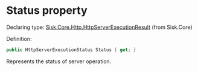 <!--

Copyrights 2023 Sisk Framework - CypherPotato
Published under MIT license

!!! DO NOT EDIT THIS FILE !!!
This file was generated by a tool in the Sisk package. To edit the information in this documentation,
edit the XML documentation present in the Sisk source code.

-->


# Status property

Declaring type: [Sisk.Core.Http.HttpServerExecutionResult](/read?q=/contents/spec/Sisk.Core.Http.HttpServerExecutionResult.md) (from Sisk.Core)


Definition:

```cs
public HttpServerExecutionStatus Status { get; }
```

Represents the status of server operation.

